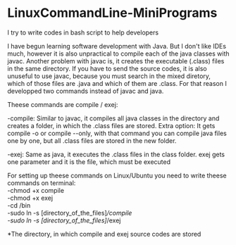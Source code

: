 # LinuxCommandLine-MiniPrograms
I try to write codes in bash script to help developers

I have begun learning software development with Java. But I don't like IDEs much, however it is also unpractical to compile each of the java classes with javac. Another problem with javac is, it creates the executable (.class) files in the same directory. If you have to send the source codes, it is also unuseful to use javac, because you must search in the mixed diretory, which of those files are .java and which of them are .class.  For that reason I developped two commands instead of javac and java.

Theese commands are compile / exej: 

-compile: Similar to javac, it compiles all java classes in the directory and creates a folder, in which the .class files are stored. Extra option: It gets compile -o or compile --only, with that command you can compile java files one by one, but all .class files are stored in the new folder.

-exej: Same as java, it executes the .class files in the class folder. exej gets one parameter and it is the file, which must be executed

For setting up theese commands on Linux/Ubuntu you need to write theese commands on terminal:<br>
-chmod +x compile<br>
-chmod +x exej<br>
-cd /bin<br>
-sudo ln -s [directory_of_the_files]*/compile<br>
-sudo ln -s [directory_of_the_files]*/exej<br>

*The directory, in which compile and exej source codes are stored
